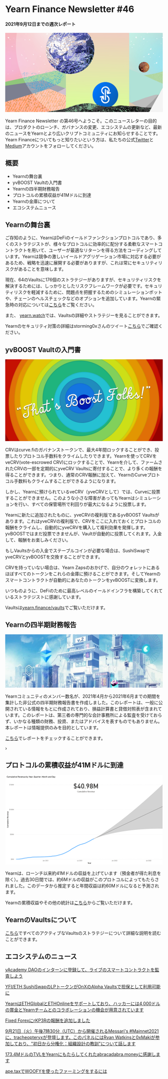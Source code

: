 # Yearn Finance Newsletter #46
#### 2021年9月12日までの週次レポート

![](image1.png)

Yearn Finance Newsletter の第46号へようこそ。このニュースレターの目的は、プロダクトのローンチ、ガバナンスの変更、エコシステムの更新など、最新のニュースをYearnとより広いクリプトコミュニティにお知らせすることです。Yearn Financeについてもっと知りたいという方は、私たちの公式[Twitter](https://twitter.com/iearnfinance)と[Medium](https://medium.com/iearn)アカウントをフォローしてください。


## **概要**

- Yearnの舞台裏
- yvBOOST Vaultの入門書 
- Yearnの四半期財務報告  
- プロトコルの累積収益が41Mドルに到達   
- Yearnの金庫について 
- エコシステムニュース
    

## **Yearnの舞台裏**

ご存知のように、YearnはDeFiのイールドファンクションプロトコルであり、多くのストラテジストが、様々なプロトコルに効率的に配分する柔軟なスマートコントラクトを用いて、ユーザーが最適なリターンを得る方法をコーディングしています。Yearnは競争の激しいイールドアグリゲーション市場に対応する必要があるため、戦略を迅速に展開する必要がありますが、これは常にセキュリティリスクがあることを意味します。

現在、64のVaultsに176個のストラテジーがありますが、セキュリティリスクを解決するためには、しっかりとしたリスクフレームワークが必要です。セキュリティリスクを軽減するために、問題点を把握するためのシミュレーションボットや、チェーンのヘルスチェックなどのオプションを追加しています。Yearnの緊急時の対応については[こちら](https://github.com/yearn/yearn-devdocs/blob/master/docs/developers/v2/EMERGENCY.md)をご覧ください。

また、 [yearn.watch](https://yearn.watch/)では、Vaultsの詳細やストラテジーを見ることができます。

Yearnのセキュリティ対策の詳細はstorming0xさんのツイート[こちら](https://twitter.com/storming0x/status/1436851219864059906)でご確認ください。


## **yvBOOST Vaultの入門書**

![](image2.png)

CRVはcurve.fiのガバナンストークンで、最大4年間ロックすることができ、投票したりプロトコル手数料をクライムしたりできます。Yearnを使ってCRVをveCRV(vote-escrowed CRV)にロックすることで、Yearnを介して、ファームされたCRVの一部を定期的にyveCRV Vaultsに寄付することで、より多くの報酬を得ることができます。つまり、通常のCRV報酬に加えて、YearnのCurveプロトコル手数料もクライムすることができるようになります。

しかし、Yearnに預けられているveCRV（yveCRVとして）では、Curveに投票することができません。このような小さな障害があってもYearnはシミュレーションを行い、すべての保管場所で利回りが最大になるように投票します。

Yearnに新たに追加されたものに、yveCRVの複利版であるyvBOOST Vaultsがあります。これはyveCRVの複利版で、CRVをここに入れておくとプロトコルの報酬をクライムし、自動的にyveCRVを購入して複利効果を発揮します。yvBOOSTではまだ投票できませんが、Vaultが自動的に投票してくれます。入金して、報酬をお楽しみください。

もしVaultsからの入金でステーブルコインが必要な場合は、SushiSwapでyveCRVとyvBOOSTを交換することができます。

CRVを持っていない場合は、Yearn Zapsのおかげで、自分のウォレットにあるほぼすべてのトークンをこれらの金庫に預けることができます。そしてYearnのスマートコントラクトが自動的にあなたのトークンをyvBOOSTに変換します。

いつものように、DeFiのために最高レベルのイールドインフラを構築してくれているストラテジストに感謝しています。

Vaultsは[yearn.finance/vaults](https://yearn.finance/vaults)でご覧いただけます。


## **Yearnの四半期財務報告**

![](image3.png)

Yearnコミュニティのメンバー数名が、2021年4月から2021年6月までの期間を集計した非公式の四半期財務報告書を作成しました。このレポートは、一般に公開されている情報をもとに作成されており、損益計算書と貸借対照表が含まれています。このレポートは、第三者の専門的な会計事務所による監査を受けておらず、いかなる種類の財務、投資、またはアドバイスを表すものでもありません。本レポートは情報提供のみを目的としています。

[こちら](https://github.com/yearn/yearn-pm/blob/master/financials/reports/2021Q2-yearn-quarterly-report.pdf)でレポートをチェックすることができます。


›
## **プロトコルの累積収益が41Mドルに到達**

![](image4.png)

Yearnは、ローンチ以来約41Mドルの収益を上げています（預金者が得た利息を除く）。過去30日間では、約6Mドルの収益がこのプロトコルによってもたらされました。このデータから推定すると年間収益は約60Mドルになると予測されます。

Yearnの累積収益やその他の統計は[こちら](https://www.yfistats.com/)からご覧いただけます。

## **YearnのVaultsについて**

[こちら](https://medium.com/yearn-state-of-the-vaults/the-vaults-at-yearn-9237905ffed3)ですべてのアクティブなVaultsのストラテジーについて詳細な説明を読むことができます。


## **エコシステムのニュース**

[yAcademy DAOのインターンに登録して、ライブのスマートコントラクトを監査しよう](https://twitter.com/yAcademyDAO/status/1435866622556659717)

[YFI/ETH SushiSwapのLPトークンがOnXのAlpha Vaultsで担保として利用可能に](https://twitter.com/OnXFinance/status/1435229990681972741)

[YearnはETHGlobalとETHOnlineをサポートしており、ハッカーには4,000ドルの賞金とYearnチームとのコラボレーションの機会が用意されています](https://twitter.com/iearnfinance/status/1436302183545196546)

[Fixed ForexにrKP3Rの報酬を追加しました](https://twitter.com/thekeep3r/status/1437402914474037256)

[9月21日（火）午後7時30分（UTC）から開催されるMessari's #Mainnet2021に、tracheopteryxが登壇します。このパネルにはRyan Watkinsと0xMakiが参加しており、"初日から分権化：組織設計の教訓"について話します](https://twitter.com/tracheopteryx/status/1436257062971977729)

[173.4MドルのTVLをYearnにもたらしてくれたabracadabra.moneyに感謝します](https://twitter.com/danielesesta/status/1437372628054982663?s=20)

[ape.taxでWOOFYを使ったファーミングをするには](https://twitter.com/ape_tax/status/1436908119817211913?s=20)